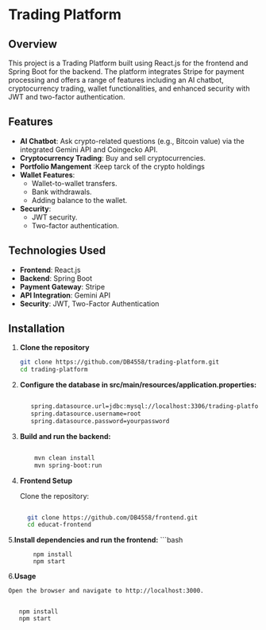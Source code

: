 # Trading Platform

## Overview
This project is a Trading Platform built using React.js for the frontend and Spring Boot for the backend. The platform integrates Stripe for payment processing and offers a range of features including an AI chatbot, cryptocurrency trading, wallet functionalities, and enhanced security with JWT and two-factor authentication.

## Features
- **AI Chatbot**: Ask crypto-related questions (e.g., Bitcoin value) via the integrated Gemini API and Coingecko API.
- **Cryptocurrency Trading**: Buy and sell cryptocurrencies.
- **Portfolio Mangement** :Keep tarck of the crypto holdings
- **Wallet Features**:
  - Wallet-to-wallet transfers.
  - Bank withdrawals.
  - Adding balance to the wallet.
- **Security**:
  - JWT security.
  - Two-factor authentication.

## Technologies Used
- **Frontend**: React.js
- **Backend**: Spring Boot
- **Payment Gateway**: Stripe
- **API Integration**: Gemini API
- **Security**: JWT, Two-Factor Authentication

## Installation

1. **Clone the repository**
   ```bash
   git clone https://github.com/DB4558/trading-platform.git
   cd trading-platform
2. **Configure the database in src/main/resources/application.properties:**

   ```bash

      spring.datasource.url=jdbc:mysql://localhost:3306/trading-platform
      spring.datasource.username=root
      spring.datasource.password=yourpassword

3. **Build and run the backend:**

      ```bash

          mvn clean install
          mvn spring-boot:run

4. **Frontend Setup**

    Clone the repository:

    ```bash

      git clone https://github.com/DB4558/frontend.git
      cd educat-frontend

5.**Install dependencies and run the frontend:**
      ```bash
    
           npm install
           npm start

6.**Usage**

    Open the browser and navigate to http://localhost:3000.
   

       npm install
       npm start
